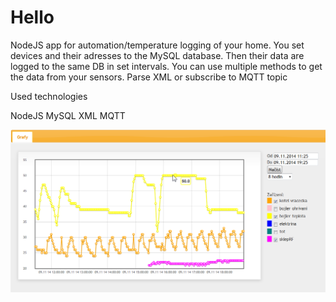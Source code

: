<h1>Hello</h1>

NodeJS app for automation/temperature logging of your home. You set devices and their adresses to the MySQL database. Then their data are logged to the same DB in set intervals. You can use multiple methods to get the data from your sensors. Parse XML or subscribe to MQTT topic

Used technologies

NodeJS
MySQL
XML
MQTT

![alt tag](https://raw.githubusercontent.com/hubmartin/NogHub/master/docs/webpage.png)